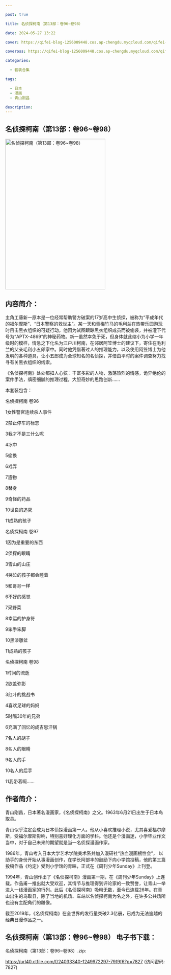 ```yaml
---

post: true

title: 名侦探柯南（第13部：卷96~卷98）

date: 2024-05-27 13:22

cover: https://qifei-blog-1256009448.cos.ap-chengdu.myqcloud.com/qifei-blog/65eebd249f345e8d030ca2d0.jpg

coveross: https://qifei-blog-1256009448.cos.ap-chengdu.myqcloud.com/qifei-blog/65eebd249f345e8d030ca2d0.jpg

categories:

  - 套装合集

tags:

  - 日本
  - 漫画
  - 青山刚昌

description:
---
```


## 名侦探柯南（第13部：卷96~卷98）
<img alt="名侦探柯南（第13部：卷96~卷98） " class="aligncenter loading" data-was-processed="true" decoding="async" fetchpriority="high" height="471" src="https://qifei-blog-1256009448.cos.ap-chengdu.myqcloud.com/qifei-blog/65eebd249f345e8d030ca2d0.jpg " style="cursor: zoom-in;" width="314"/>

## 内容简介：

主角工藤新一原本是一位经常帮助警方破案的17岁高中生侦探，被称为“平成年代的福尔摩斯”、“日本警察的救世主”。某一天和青梅竹马的毛利兰在热带乐园游玩时目击黑衣组织的可疑行动，他因为试图跟踪黑衣组织成员而被偷袭，并被灌下代号为“APTX-4869”的神秘药物。新一虽然幸免于死，但身体就此缩小为小学一年级时的模样，情急之下化名为江户川柯南，在邻居阿笠博士的建议下，寄住在毛利兰的父亲毛利小五郎家中。同时他凭借著过人的推理能力，以及使用阿笠博士为他发明的各种道具，让小五郎成为全球知名的名侦探，并借由平时的案件调查努力找寻有关黑衣组织的线索。

《名侦探柯南》处处都扣人心弦：丰富多彩的人物，激荡热烈的情感，诡异绝伦的案件手法，缜密细腻的推理过程，大胆奇妙的思路创新……

本套装包含：

名侦探柯南 卷96<br/>

1女性警官连续杀人事件<br/>

2禁止停车的标志<br/>

3我才不是三什么呢<br/>

4冰中<br/>

5偷换<br/>

6戏弄<br/>

7遗物<br/>

8替身<br/>

9奇怪的药品<br/>

10世良的追究<br/>

11成熟的孩子

名侦探柯南 卷97<br/>

1因为是重要的东西<br/>

2侦探的眼睛<br/>

3雪山的山庄<br/>

4哭泣的孩子都会睡着<br/>

5和哥哥一样<br/>

6不好的感觉<br/>

7采野菜<br/>

8幸运的护身符<br/>

9笨手笨脚<br/>

10黑漆雕盆<br/>

11成熟的孩子

名侦探柯南 卷98<br/>

1时间的流逝<br/>

2欲盖弥彰<br/>

3红叶的挑战书<br/>

4喜欢足球的妈妈<br/>

5时隔30年的兄弟<br/>

6充满了回忆的成吉思汗锅<br/>

7名人的胡子<br/>

8名人的眼睛<br/>

9名人的手<br/>

10名人的后手<br/>

11我带着啊……

## 作者简介：

青山刚昌，日本著名漫画家，《名侦探柯南》之父。1963年6月21日出生于日本鸟取县。

青山似乎注定会成为日本侦探漫画第一人。他从小喜欢推理小说，尤其喜爱福尔摩斯，受福尔摩斯影响，特别喜好理化方面的学科。他还是个漫画迷，小学毕业作文当中，对于自己未来的期望就是当一名侦探漫画作家。

1986年，青山考入日本大学艺术学院美术系并加入漫研社“热血漫画根性会”， 以助手的身份开始从事漫画创作，在学长阿部丰的鼓励下向小学馆投稿，他的第三篇投稿作品《约定》受到小学馆的青睐，正式在《周刊少年Sunday》上刊登。

1994年，青山创作出了《名侦探柯南》漫画第一期，在《周刊少年Sunday》上连载。作品甫一推出就大受欢迎，其情节与推理得到评论家的一致赞誉，让青山一举进入一线漫画家的行列。此后《名侦探柯南》吸粉无数，至今已连载26年。在青山出生的鸟取县，除了当地的机场、车站以名侦探柯南为名之外，在许多公共场所也设有主配角们的雕像。

截至2019年，《名侦探柯南》在全世界的发行量突破2.3亿册，已成为无法逾越的经典日漫作品之一。

## 名侦探柯南（第13部：卷96~卷98） 电子书下载：



名侦探柯南（第13部：卷96~卷98）.zip: 

https://url40.ctfile.com/f/24033340-1249972297-79f9f6?p=7827 (访问密码: 7827)
